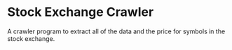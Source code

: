 # Stock Exchange Crawler

A crawler program to extract all of the data and the price for symbols in the stock exchange.
